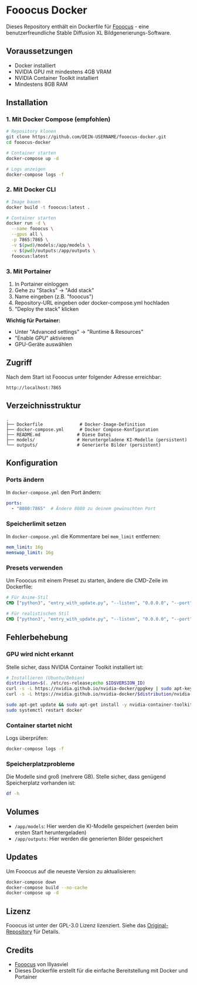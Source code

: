 # Fooocus Docker

Dieses Repository enthält ein Dockerfile für [Fooocus](https://github.com/lllyasviel/Fooocus) - eine benutzerfreundliche Stable Diffusion XL Bildgenerierungs-Software.

## Voraussetzungen

- Docker installiert
- NVIDIA GPU mit mindestens 4GB VRAM
- NVIDIA Container Toolkit installiert
- Mindestens 8GB RAM

## Installation

### 1. Mit Docker Compose (empfohlen)

```bash
# Repository klonen
git clone https://github.com/DEIN-USERNAME/fooocus-docker.git
cd fooocus-docker

# Container starten
docker-compose up -d

# Logs anzeigen
docker-compose logs -f
```

### 2. Mit Docker CLI

```bash
# Image bauen
docker build -t fooocus:latest .

# Container starten
docker run -d \
  --name fooocus \
  --gpus all \
  -p 7865:7865 \
  -v $(pwd)/models:/app/models \
  -v $(pwd)/outputs:/app/outputs \
  fooocus:latest
```

### 3. Mit Portainer

1. In Portainer einloggen
2. Gehe zu "Stacks" → "Add stack"
3. Name eingeben (z.B. "fooocus")
4. Repository-URL eingeben oder docker-compose.yml hochladen
5. "Deploy the stack" klicken

**Wichtig für Portainer:**
- Unter "Advanced settings" → "Runtime & Resources"
- "Enable GPU" aktivieren
- GPU-Geräte auswählen

## Zugriff

Nach dem Start ist Fooocus unter folgender Adresse erreichbar:

```
http://localhost:7865
```

## Verzeichnisstruktur

```
.
├── Dockerfile              # Docker-Image-Definition
├── docker-compose.yml      # Docker Compose-Konfiguration
├── README.md              # Diese Datei
├── models/                # Heruntergeladene KI-Modelle (persistent)
└── outputs/               # Generierte Bilder (persistent)
```

## Konfiguration

### Ports ändern

In `docker-compose.yml` den Port ändern:

```yaml
ports:
  - "8080:7865"  # Ändere 8080 zu deinem gewünschten Port
```

### Speicherlimit setzen

In `docker-compose.yml` die Kommentare bei `mem_limit` entfernen:

```yaml
mem_limit: 16g
memswap_limit: 16g
```

### Presets verwenden

Um Fooocus mit einem Preset zu starten, ändere die CMD-Zeile im Dockerfile:

```dockerfile
# Für Anime-Stil
CMD ["python3", "entry_with_update.py", "--listen", "0.0.0.0", "--port", "7865", "--preset", "anime"]

# Für realistischen Stil
CMD ["python3", "entry_with_update.py", "--listen", "0.0.0.0", "--port", "7865", "--preset", "realistic"]
```

## Fehlerbehebung

### GPU wird nicht erkannt

Stelle sicher, dass NVIDIA Container Toolkit installiert ist:

```bash
# Installieren (Ubuntu/Debian)
distribution=$(. /etc/os-release;echo $ID$VERSION_ID)
curl -s -L https://nvidia.github.io/nvidia-docker/gpgkey | sudo apt-key add -
curl -s -L https://nvidia.github.io/nvidia-docker/$distribution/nvidia-docker.list | sudo tee /etc/apt/sources.list.d/nvidia-docker.list

sudo apt-get update && sudo apt-get install -y nvidia-container-toolkit
sudo systemctl restart docker
```

### Container startet nicht

Logs überprüfen:

```bash
docker-compose logs -f
```

### Speicherplatzprobleme

Die Modelle sind groß (mehrere GB). Stelle sicher, dass genügend Speicherplatz vorhanden ist:

```bash
df -h
```

## Volumes

- `/app/models`: Hier werden die KI-Modelle gespeichert (werden beim ersten Start heruntergeladen)
- `/app/outputs`: Hier werden die generierten Bilder gespeichert

## Updates

Um Fooocus auf die neueste Version zu aktualisieren:

```bash
docker-compose down
docker-compose build --no-cache
docker-compose up -d
```

## Lizenz

Fooocus ist unter der GPL-3.0 Lizenz lizenziert. Siehe das [Original-Repository](https://github.com/lllyasviel/Fooocus) für Details.

## Credits

- [Fooocus](https://github.com/lllyasviel/Fooocus) von lllyasviel
- Dieses Dockerfile erstellt für die einfache Bereitstellung mit Docker und Portainer
